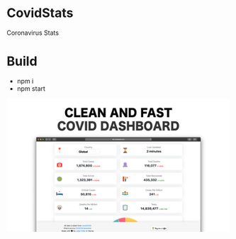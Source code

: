 # CovidStats
Coronavirus Stats 

# Build
- npm i
- npm start

<img src="https://github.com/saxobroko/CovidStats/blob/master/public/img/metatags.png?raw=true">

